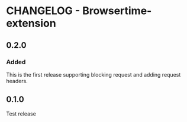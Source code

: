 # CHANGELOG - Browsertime-extension
## 0.2.0

### Added
This is the first release supporting blocking request and adding request headers.

## 0.1.0

Test release